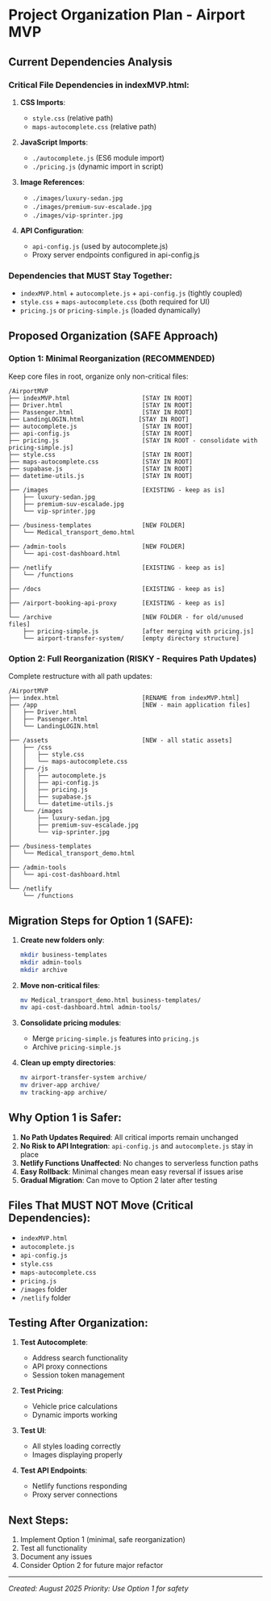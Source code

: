 # Project Organization Plan - Airport MVP

## Current Dependencies Analysis

### Critical File Dependencies in indexMVP.html:
1. **CSS Imports**:
   - `style.css` (relative path)
   - `maps-autocomplete.css` (relative path)

2. **JavaScript Imports**:
   - `./autocomplete.js` (ES6 module import)
   - `./pricing.js` (dynamic import in script)

3. **Image References**:
   - `./images/luxury-sedan.jpg`
   - `./images/premium-suv-escalade.jpg`
   - `./images/vip-sprinter.jpg`

4. **API Configuration**:
   - `api-config.js` (used by autocomplete.js)
   - Proxy server endpoints configured in api-config.js

### Dependencies that MUST Stay Together:
- `indexMVP.html` + `autocomplete.js` + `api-config.js` (tightly coupled)
- `style.css` + `maps-autocomplete.css` (both required for UI)
- `pricing.js` or `pricing-simple.js` (loaded dynamically)

## Proposed Organization (SAFE Approach)

### Option 1: Minimal Reorganization (RECOMMENDED)
Keep core files in root, organize only non-critical files:

```
/AirportMVP
├── indexMVP.html                    [STAY IN ROOT]
├── Driver.html                      [STAY IN ROOT]
├── Passenger.html                   [STAY IN ROOT]
├── LandingLOGIN.html               [STAY IN ROOT]
├── autocomplete.js                  [STAY IN ROOT]
├── api-config.js                    [STAY IN ROOT]
├── pricing.js                       [STAY IN ROOT - consolidate with pricing-simple.js]
├── style.css                        [STAY IN ROOT]
├── maps-autocomplete.css            [STAY IN ROOT]
├── supabase.js                      [STAY IN ROOT]
├── datetime-utils.js                [STAY IN ROOT]
│
├── /images                          [EXISTING - keep as is]
│   ├── luxury-sedan.jpg
│   ├── premium-suv-escalade.jpg
│   └── vip-sprinter.jpg
│
├── /business-templates              [NEW FOLDER]
│   └── Medical_transport_demo.html
│
├── /admin-tools                     [NEW FOLDER]
│   └── api-cost-dashboard.html
│
├── /netlify                         [EXISTING - keep as is]
│   └── /functions
│
├── /docs                            [EXISTING - keep as is]
│
├── /airport-booking-api-proxy       [EXISTING - keep as is]
│
└── /archive                         [NEW FOLDER - for old/unused files]
    ├── pricing-simple.js            [after merging with pricing.js]
    └── airport-transfer-system/     [empty directory structure]
```

### Option 2: Full Reorganization (RISKY - Requires Path Updates)
Complete restructure with all path updates:

```
/AirportMVP
├── index.html                       [RENAME from indexMVP.html]
├── /app                             [NEW - main application files]
│   ├── Driver.html
│   ├── Passenger.html
│   └── LandingLOGIN.html
│
├── /assets                          [NEW - all static assets]
│   ├── /css
│   │   ├── style.css
│   │   └── maps-autocomplete.css
│   ├── /js
│   │   ├── autocomplete.js
│   │   ├── api-config.js
│   │   ├── pricing.js
│   │   ├── supabase.js
│   │   └── datetime-utils.js
│   └── /images
│       ├── luxury-sedan.jpg
│       ├── premium-suv-escalade.jpg
│       └── vip-sprinter.jpg
│
├── /business-templates
│   └── Medical_transport_demo.html
│
├── /admin-tools
│   └── api-cost-dashboard.html
│
└── /netlify
    └── /functions
```

## Migration Steps for Option 1 (SAFE):

1. **Create new folders only**:
   ```bash
   mkdir business-templates
   mkdir admin-tools
   mkdir archive
   ```

2. **Move non-critical files**:
   ```bash
   mv Medical_transport_demo.html business-templates/
   mv api-cost-dashboard.html admin-tools/
   ```

3. **Consolidate pricing modules**:
   - Merge `pricing-simple.js` features into `pricing.js`
   - Archive `pricing-simple.js`

4. **Clean up empty directories**:
   ```bash
   mv airport-transfer-system archive/
   mv driver-app archive/
   mv tracking-app archive/
   ```

## Why Option 1 is Safer:

1. **No Path Updates Required**: All critical imports remain unchanged
2. **No Risk to API Integration**: `api-config.js` and `autocomplete.js` stay in place
3. **Netlify Functions Unaffected**: No changes to serverless function paths
4. **Easy Rollback**: Minimal changes mean easy reversal if issues arise
5. **Gradual Migration**: Can move to Option 2 later after testing

## Files That MUST NOT Move (Critical Dependencies):
- `indexMVP.html`
- `autocomplete.js`
- `api-config.js`
- `style.css`
- `maps-autocomplete.css`
- `pricing.js`
- `/images` folder
- `/netlify` folder

## Testing After Organization:

1. **Test Autocomplete**:
   - Address search functionality
   - API proxy connections
   - Session token management

2. **Test Pricing**:
   - Vehicle price calculations
   - Dynamic imports working

3. **Test UI**:
   - All styles loading correctly
   - Images displaying properly

4. **Test API Endpoints**:
   - Netlify functions responding
   - Proxy server connections

## Next Steps:

1. Implement Option 1 (minimal, safe reorganization)
2. Test all functionality
3. Document any issues
4. Consider Option 2 for future major refactor

---
*Created: August 2025*
*Priority: Use Option 1 for safety*